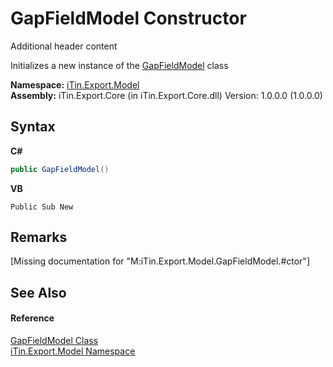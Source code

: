 # GapFieldModel Constructor 
Additional header content 

Initializes a new instance of the <a href="T_iTin_Export_Model_GapFieldModel">GapFieldModel</a> class

**Namespace:**&nbsp;<a href="N_iTin_Export_Model">iTin.Export.Model</a><br />**Assembly:**&nbsp;iTin.Export.Core (in iTin.Export.Core.dll) Version: 1.0.0.0 (1.0.0.0)

## Syntax

**C#**<br />
``` C#
public GapFieldModel()
```

**VB**<br />
``` VB
Public Sub New
```


## Remarks
\[Missing <remarks> documentation for "M:iTin.Export.Model.GapFieldModel.#ctor"\]

## See Also


#### Reference
<a href="T_iTin_Export_Model_GapFieldModel">GapFieldModel Class</a><br /><a href="N_iTin_Export_Model">iTin.Export.Model Namespace</a><br />